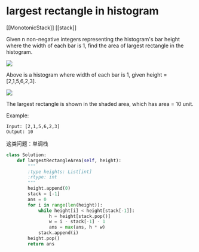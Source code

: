 # largest rectangle in histogram

[[MonotonicStack]] [[stack]]

Given n non-negative integers representing the histogram's bar height where the width of each bar is 1, find the area of largest rectangle in the histogram.

![](https://leetcode.com/static/images/problemset/histogram.png)

Above is a histogram where width of each bar is 1, given height = [2,1,5,6,2,3].

![](https://leetcode.com/static/images/problemset/histogram_area.png)

The largest rectangle is shown in the shaded area, which has area = 10 unit.

Example:

```text
Input: [2,1,5,6,2,3]
Output: 10
```

这类问题：单调栈

```python
class Solution:
    def largestRectangleArea(self, height):
        """
        :type heights: List[int]
        :rtype: int
        """
        height.append(0)
        stack = [-1]
        ans = 0
        for i in range(len(height)):
            while height[i] < height[stack[-1]]:
                h = height[stack.pop()]
                w = i - stack[-1] - 1
                ans = max(ans, h * w)
            stack.append(i)
        height.pop()
        return ans
```
